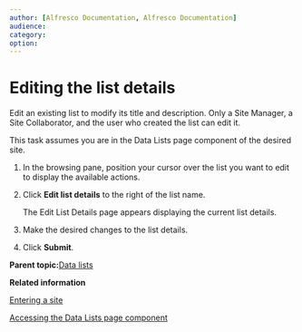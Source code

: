 ```yaml
---
author: [Alfresco Documentation, Alfresco Documentation]
audience: 
category: 
option: 
---
```


# Editing the list details

Edit an existing list to modify its title and description. Only a Site Manager, a Site Collaborator, and the user who created the list can edit it.

This task assumes you are in the Data Lists page component of the desired site.

1.  In the browsing pane, position your cursor over the list you want to edit to display the available actions.

2.  Click **Edit list details** to the right of the list name.

    The Edit List Details page appears displaying the current list details.

3.  Make the desired changes to the list details.

4.  Click **Submit**.


**Parent topic:**[Data lists](../concepts/datalists-intro.md)

**Related information**  


[Entering a site](dashboard-site-enter.md)

[Accessing the Data Lists page component](datalists-page-access.md)

